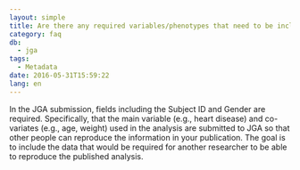```yaml
---
layout: simple
title: Are there any required variables/phenotypes that need to be included?
category: faq
db:
  - jga
tags: 
  - Metadata
date: 2016-05-31T15:59:22
lang: en
---
```




<p>In the JGA submission, fields including the Subject ID and Gender are required. Specifically, that the main variable (e.g., heart disease) and co-variates (e.g., age, weight) used in the analysis are submitted to JGA so that other people can reproduce the information in your publication. The goal is to include the data that would be required for another researcher to be able to reproduce the published analysis.</p>